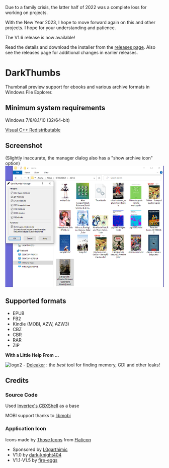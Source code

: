 Due to a family crisis, the latter half of 2022 was a complete loss for working on projects.

With the New Year 2023, I hope to move forward again on this and other projects. I hope for your understanding and patience.


The V1.6 release is now available! 

Read the details and download the installer from the [releases page](https://github.com/fire-eggs/DarkThumbs/releases/tag/V1.6).
Also see the releases page for additional changes in earlier releases.

# DarkThumbs
Thumbnail preview support for ebooks and various archive formats in Windows File Explorer.

## Minimum system requirements
Windows 7/8/8.1/10 (32/64-bit)

[Visual C++ Redistributable](https://docs.microsoft.com/en-US/cpp/windows/latest-supported-vc-redist?view=msvc-170#visual-studio-2015-2017-2019-and-2022)

## Screenshot
(Slightly inaccurate, the manager dialog also has a "show archive icon" option)
![V1.5](DarkThumbs15_demo.png)

## Supported formats
- EPUB
- FB2
- Kindle (MOBI, AZW, AZW3)
- CBZ
- CBR
- RAR
- ZIP

**With a Little Help From ...**

![logo2](https://github.com/fire-eggs/yagp/blob/master/Files/deleaker_logo.png) - [Deleaker](https://www.deleaker.com) : the _best_ tool for finding memory, GDI and other leaks!

## Credits

### Source Code
Used [Invertex's CBXShell](https://github.com/Invertex/CBXShell) as a base

MOBI support thanks to [libmobi](https://github.com/bfabiszewski/libmobi)

### Application Icon
Icons made by [Those Icons](https://www.flaticon.com/authors/those-icons) from [Flaticon](https://www.flaticon.com/)

- Sponsored by [L0garthimic](https://github.com/L0garithmic)
- V1.0 by [dark-knight404](https://github.com/dark-knight404)
- V1.1-V1.5 by [fire-eggs](https://github.com/fire-eggs)
